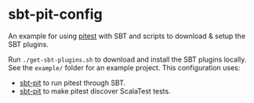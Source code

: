 # sbt-pit-config
An example for using [pitest](https://pitest.org) with SBT and scripts to download &amp; setup the SBT plugins.

Run `./get-sbt-plugins.sh` to download and install the SBT plugins locally. See the `example/` folder for an example project. This configuration uses:

 + [sbt-pit](https://github.com/alexec/sbt-pit) to run pitest through SBT.
 + [sbt-pit](https://github.com/alexec/pitest-scalatest-plugin) to make pitest discover ScalaTest tests.
